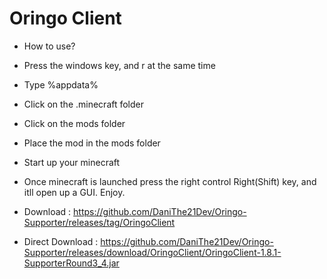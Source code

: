 # Oringo Client


- How to use?
- Press the windows key, and r at the same time
- Type %appdata%
- Click on the .minecraft folder
- Click on the mods folder
- Place the mod in the mods folder
- Start up your minecraft

- Once minecraft is launched press the right control Right(Shift) key, and itll open up a GUI. Enjoy. 

- Download : https://github.com/DaniThe21Dev/Oringo-Supporter/releases/tag/OringoClient

- Direct Download : https://github.com/DaniThe21Dev/Oringo-Supporter/releases/download/OringoClient/OringoClient-1.8.1-SupporterRound3_4.jar
